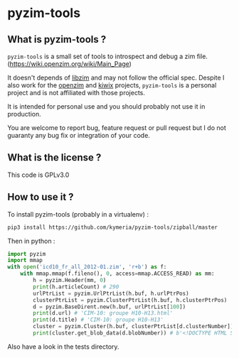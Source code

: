 # pyzim-tools

## What is pyzim-tools ?

`pyzim-tools` is a small set of tools to introspect and debug a zim file.
(https://wiki.openzim.org/wiki/Main_Page)

It doesn't depends of [libzim](https://github.com/openzim/libzim) and may not
follow the official spec.
Despite I also work for the [openzim](https://github.com/openzim) and
[kiwix](https://github.com/kiwix) projects, `pyzim-tools` is
a personal project and is not affiliated with those projects.

It is intended for personal use and you should probably not use it in
production.

You are welcome to report bug, feature request or pull request but I do not
guaranty any bug fix or integration of your code.

## What is the license ?

This code is GPLv3.0

## How to use it ?


To install pyzim-tools (probably in a virtualenv) :

```bash
pip3 install https://github.com/kymeria/pyzim-tools/zipball/master
```

Then in python :
```python
import pyzim
import mmap
with open('icd10_fr_all_2012-01.zim', 'r+b') as f:
    with mmap.mmap(f.fileno(), 0, access=mmap.ACCESS_READ) as mm:
        h = pyzim.Header(mm, 0)
        print(h.articleCount) # 290
        urlPtrList = pyzim.UrlPtrList(h.buf, h.urlPtrPos)
        clusterPtrList = pyzim.ClusterPtrList(h.buf, h.clusterPtrPos)
        d = pyzim.BaseDirent.new(h.buf, urlPtrList[100])
        print(d.url) # 'CIM-10: groupe H10-H13.html'
        print(d.title) # 'CIM-10: groupe H10-H13'
        cluster = pyzim.Cluster(h.buf, clusterPtrList[d.clusterNumber])
        print(cluster.get_blob_data(d.blobNumber)) # b'<!DOCTYPE HTML SYSTEM "HTML32.DTD" >\n<html>\n<head>\n<title>CIM-10: groupe...`
```

Also have a look in the tests directory.
